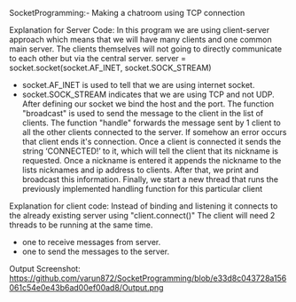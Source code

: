 SocketProgramming:- Making a chatroom using TCP connection

Explanation for Server Code:
In this program we are using client-server approach which means that we will have many clients and 
one common main server.
The clients themselves will not going to directly communicate to each other but via the central server.
server = socket.socket(socket.AF_INET, socket.SOCK_STREAM)
- socket.AF_INET is used to tell that we are using internet socket.
- socket.SOCK_STREAM indicates that we are using TCP and not UDP.
After defining our socket we bind the host and the port.
The function "broadcast" is used to send the message to the client in the list of clients.
The function "handle" forwards the message sent by 1 client to all the other clients connected to the 
server. If somehow an error occurs that client ends it's connection.
Once a client is connected it sends the string ‘CONNECTED!’ to it, which will tell the client that
its nickname is requested. Once a nickname is entered it appends the nickname to the lists nicknames and
ip address to clients. After that, we print and broadcast this information. 
Finally, we start a new thread that runs the previously implemented handling function for this particular client

Explanation for client code:
Instead of binding and listening it connects to the already existing server using "client.connect()"
The client will need 2 threads to be running at the same time.
- one to receive messages from server.
- one to send the messages to the server.

Output Screenshot:
https://github.com/varun872/SocketProgramming/blob/e33d8c043728a156061c54e0e43b6ad00ef00ad8/Output.png